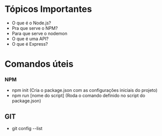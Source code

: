 # Tópicos Importantes 

- O que é o Node.js? 
- Pra que serve o NPM?
- Para que serve o nodemon
- O que é uma API?
- O que é Express?

# Comandos úteis

### NPM 

- npm init (Cria o package.json com as configurações iniciais do projeto)
- npm run [nome do script] (Roda o comando definido no script do package.json)


## GIT 

- git config --list